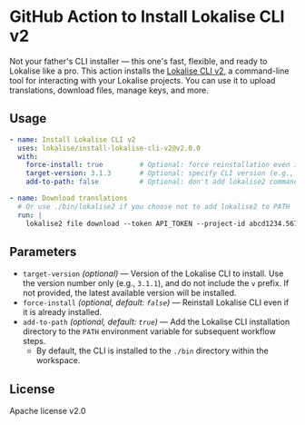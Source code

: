 # GitHub Action to Install Lokalise CLI v2

Not your father's CLI installer — this one's fast, flexible, and ready to Lokalise like a pro. This action installs the [Lokalise CLI v2](https://github.com/lokalise/lokalise-cli-2-go), a command-line tool for interacting with your Lokalise projects. You can use it to upload translations, download files, manage keys, and more.

## Usage

```yaml
- name: Install Lokalise CLI v2
  uses: lokalise/install-lokalise-cli-v2@v2.0.0
  with:
    force-install: true         # Optional: force reinstallation even if already installed
    target-version: 3.1.3       # Optional: specify CLI version (e.g., 3.1.1). Defaults to latest.
    add-to-path: false          # Optional: don't add lokalise2 command to PATH (it's installed under the `./bin` directory)

- name: Download translations
  # Or use ./bin/lokalise2 if you choose not to add lokalise2 to PATH
  run: |
    lokalise2 file download --token API_TOKEN --project-id abcd1234.5678 --format json
```

## Parameters

- `target-version` *(optional)* — Version of the Lokalise CLI to install. Use the version number only (e.g., `3.1.1`), and do not include the `v` prefix. If not provided, the latest available version will be installed.
- `force-install` *(optional, default: `false`)* — Reinstall Lokalise CLI even if it is already installed.
- `add-to-path` *(optional, default: `true`)* — Add the Lokalise CLI installation directory to the `PATH` environment variable for subsequent workflow steps.
  + By default, the CLI is installed to the `./bin` directory within the workspace.

## License

Apache license v2.0
